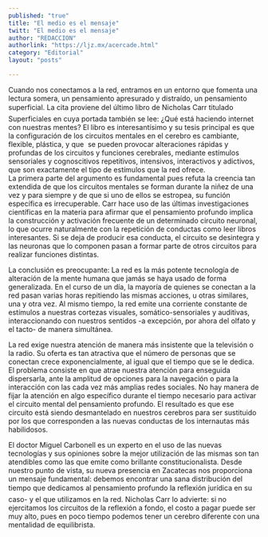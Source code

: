 ```yaml
---
published: "true"
title: "El medio es el mensaje"
twitt: "El medio es el mensaje"
author: "REDACCION"
authorlink: "https://ljz.mx/acercade.html"
category: "Editorial"
layout: "posts"

---
```


Cuando nos conectamos a la red, entramos en un entorno que fomenta una lectura somera, un pensamiento apresurado y distraído, un pensamiento superficial. La cita proviene del último libro de Nicholas Carr titulado Superficiales en cuya portada también se lee: ¿Qué está haciendo internet con nuestras mentes? El libro es interesantísimo y su tesis principal es que la configuración de los circuitos mentales en el cerebro es cambiante, flexible, plástica, y que  se pueden provocar alteraciones rápidas y profundas de los circuitos y funciones cerebrales, mediante estímulos sensoriales y cognoscitivos repetitivos, intensivos, interactivos y adictivos, que son exactamente el tipo de estímulos que la red ofrece.  
La primera parte del argumento es fundamental pues refuta la creencia tan extendida de que los circuitos mentales se forman durante la niñez de una vez y para siempre y de que si uno de ellos se estropea, su función específica es irrecuperable. Carr hace uso de las últimas investigaciones científicas en la materia para afirmar que el pensamiento profundo implica la construcción y activación frecuente de un determinado circuito neuronal, lo que ocurre naturalmente con la repetición de conductas como leer libros interesantes. Si se deja de producir esa conducta, el circuito se desintegra y las neuronas que lo componen pasan a formar parte de otros circuitos para realizar funciones distintas.

La conclusión es preocupante: La red es la más potente tecnología de alteración de la mente humana que jamás se haya usado de forma generalizada. En el curso de un día, la mayoría de quienes se conectan a la red pasan varias horas repitiendo las mismas acciones, u otras similares, una y otra vez. Al mismo tiempo, la red emite una corriente constante de estímulos a nuestras cortezas visuales, somático-sensoriales y auditivas, interaccionando con nuestros sentidos -a excepción, por ahora del olfato y el tacto- de manera simultánea.

La red exige nuestra atención de manera más insistente que la televisión o la radio. Su oferta es tan atractiva que el número de personas que se conectan crece exponencialmente, al igual que el tiempo que se le dedica. El problema consiste en que atrae nuestra atención para enseguida dispersarla, ante la amplitud de opciones para la navegación o para la interacción con las cada vez más amplias redes sociales. No hay manera de fijar la atención en algo específico durante el tiempo necesario para activar el circuito mental del pensamiento profundo. El resultado es que ese circuito está siendo desmantelado en nuestros cerebros para ser sustituido por los que corresponden a las nuevas conductas de los internautas más habilidosos.

El doctor Miguel Carbonell es un experto en el uso de las nuevas tecnologías y sus opiniones sobre la mejor utilización de las mismas son tan atendibles como las que emite como brillante constitucionalista. Desde nuestro punto de vista, su nueva presencia en Zacatecas nos proporciona un mensaje fundamental: debemos encontrar una sana distribución del tiempo que dedicamos al pensamiento profundo la reflexión jurídica en su caso- y el que utilizamos en la red. Nicholas Carr lo advierte: si no ejercitamos los circuitos de la reflexión a fondo, el costo a pagar puede ser muy alto, pues en poco tiempo podemos tener un cerebro diferente con una mentalidad de equilibrista.
